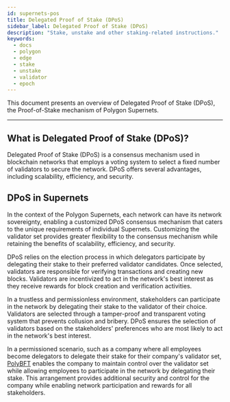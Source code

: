 ```yaml
---
id: supernets-pos
title: Delegated Proof of Stake (DPoS)
sidebar_label: Delegated Proof of Stake (DPoS)
description: "Stake, unstake and other staking-related instructions."
keywords:
  - docs
  - polygon
  - edge
  - stake
  - unstake
  - validator
  - epoch
---
```


This document presents an overview of Delegated Proof of Stake (DPoS), the Proof-of-Stake mechanism of Polygon Supernets.

---

## What is Delegated Proof of Stake (DPoS)?

Delegated Proof of Stake (DPoS) is a consensus mechanism used in blockchain networks that employs a voting system to select a fixed number of validators to secure the network. DPoS offers several advantages, including scalability, efficiency, and security.

## DPoS in Supernets

In the context of the Polygon Supernets, each network can have its network sovereignty, enabling a customized DPoS consensus mechanism that caters to the unique requirements of individual Supernets. Customizing the validator set provides greater flexibility to the consensus mechanism while retaining the benefits of scalability, efficiency, and security.

DPoS relies on the election process in which delegators participate by delegating their stake to their preferred validator candidates. Once selected, validators are responsible for verifying transactions and creating new blocks. Validators are incentivized to act in the network's best interest as they receive rewards for block creation and verification activities.

In a trustless and permissionless environment, stakeholders can participate in the network by delegating their stake to the validator of their choice. Validators are selected through a tamper-proof and transparent voting system that prevents collusion and bribery. DPoS ensures the selection of validators based on the stakeholders' preferences who are most likely to act in the network's best interest.

In a permissioned scenario, such as a company where all employees become delegators to delegate their stake for their company's validator set, [PolyBFT](/docs/supernets/design/consensus/polybft/polybft-overview) enables the company to maintain control over the validator set while allowing employees to participate in the network by delegating their stake. This arrangement provides additional security and control for the company while enabling network participation and rewards for all stakeholders.
